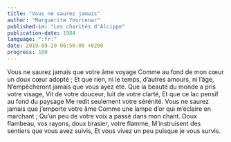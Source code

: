 ```yaml
---
title: "Vous ne saurez jamais"
author: "Marguerite Yourcenar"
published-in: "Les charités d'Alcippe"
publication-date: 1984
language: ":fr:"
date: 2019-09-29 00:56:00 +0200
progress: 100
---
```

Vous ne saurez jamais que votre âme voyage
Comme au fond de mon cœur un doux cœur adopté&nbsp;;
Et que rien, ni le temps, d’autres amours, ni l’âge,
N’empêcheront jamais que vous ayez été.
Que la beauté du monde a pris votre visage,
Vit de votre douceur, luit de votre clarté,
Et que ce lac pensif au fond du paysage
Me redit seulement votre sérénité.
Vous ne saurez jamais que j’emporte votre âme
Comme une lampe d’or qui m’éclaire en marchant&nbsp;;
Qu’un peu de votre voix a passé dans mon chant.
Doux flambeau, vos rayons, doux brasier, votre flamme,
M’instruisent des sentiers que vous avez suivis,
Et vous vivez un peu puisque je vous survis.
